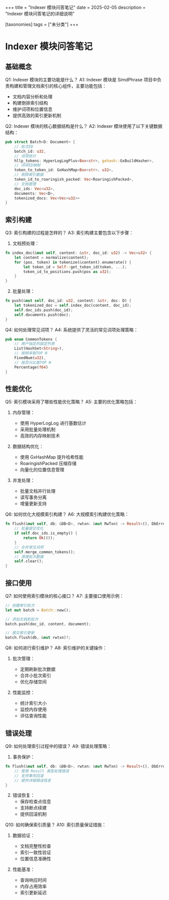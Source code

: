 +++
title = "Indexer 模块问答笔记"
date = 2025-02-05
description = "Indexer 模块问答笔记的详细说明"

[taxonomies]
tags = ["未分类"]
+++

# Indexer 模块问答笔记
## 基础概念

Q1: Indexer 模块的主要功能是什么？
A1: Indexer 模块是 SimdPhrase 项目中负责构建和管理文档索引的核心组件，主要功能包括：
- 文档内容分析和处理
- 构建倒排索引结构
- 维护词项和位置信息
- 提供高效的索引更新机制

Q2: Indexer 模块的核心数据结构是什么？
A2: Indexer 模块使用了以下关键数据结构：
```rust
pub struct Batch<D: Document> {
    // 批次ID
    batch_id: u32,
    // 词项统计
    hllp_tokens: HyperLogLogPlus<Box<str>, gxhash::GxBuildHasher>,
    // 词项ID映射
    token_to_token_id: GxHashMap<Box<str>, u32>,
    // 倒排索引数据
    token_id_to_roaringish_packed: Vec<RoaringishPacked>,
    // 文档管理
    doc_ids: Vec<u32>,
    documents: Vec<D>,
    tokenized_docs: Vec<Vec<u32>>
}
```

## 索引构建

Q3: 索引构建的过程是怎样的？
A3: 索引构建主要包含以下步骤：
1. 文档预处理：
```rust
fn index_doc(&mut self, content: &str, doc_id: u32) -> Vec<u32> {
    let content = normalize(content);
    for (pos, token) in tokenize(&content).enumerate() {
        let token_id = Self::get_token_id(token, ...);
        token_id_to_positions.push(pos as u32);
    }
}
```

2. 批量处理：
```rust
fn push(&mut self, doc_id: u32, content: &str, doc: D) {
    let tokenized_doc = self.index_doc(content, doc_id);
    self.doc_ids.push(doc_id);
    self.documents.push(doc);
}
```

Q4: 如何处理常见词项？
A4: 系统提供了灵活的常见词项处理策略：
```rust
pub enum CommonTokens {
    // 用户指定的固定列表
    List(HashSet<String>),
    // 按频率取TOP N
    FixedNum(u32),
    // 按百分比取TOP N
    Percentage(f64)
}
```

## 性能优化

Q5: 索引模块采用了哪些性能优化策略？
A5: 主要的优化策略包括：
1. 内存管理：
   - 使用 HyperLogLog 进行基数估计
   - 采用批量处理机制
   - 高效的内存映射技术

2. 数据结构优化：
   - 使用 GxHashMap 提升哈希性能
   - RoaringishPacked 压缩存储
   - 向量化的位置信息管理

3. 并发处理：
   - 批量文档并行处理
   - 读写事务分离
   - 增量更新支持

Q6: 如何优化大规模索引构建？
A6: 大规模索引构建优化策略：
```rust
fn flush(&mut self, db: &DB<D>, rwtxn: &mut RwTxn) -> Result<(), DbError> {
    // 批量提交优化
    if self.doc_ids.is_empty() {
        return Ok(());
    }
    // 合并常见词项
    self.merge_common_tokens();
    // 清理批次数据
    self.clear();
}
```

## 接口使用

Q7: 如何使用索引模块的核心接口？
A7: 主要接口使用示例：
```rust
// 创建索引批次
let mut batch = Batch::new();

// 添加文档到批次
batch.push(doc_id, content, document);

// 提交索引更新
batch.flush(db, &mut rwtxn)?;
```

Q8: 如何进行索引维护？
A8: 索引维护的关键操作：
1. 批次管理：
   - 定期刷新批次数据
   - 合并小批次索引
   - 优化存储空间

2. 性能监控：
   - 统计索引大小
   - 监控内存使用
   - 评估查询性能

## 错误处理

Q9: 如何处理索引过程中的错误？
A9: 错误处理策略：
1. 事务保护：
```rust
fn flush(&mut self, db: &DB<D>, rwtxn: &mut RwTxn) -> Result<(), DbError> {
    // 使用 Result 类型处理错误
    // 支持事务回滚
    // 提供详细错误信息
}
```

2. 错误恢复：
   - 保存检查点信息
   - 支持断点续建
   - 提供回滚机制

Q10: 如何确保索引质量？
A10: 索引质量保证措施：
1. 数据验证：
   - 文档完整性检查
   - 索引一致性验证
   - 位置信息准确性

2. 性能基准：
   - 查询响应时间
   - 内存占用效率
   - 索引更新延迟